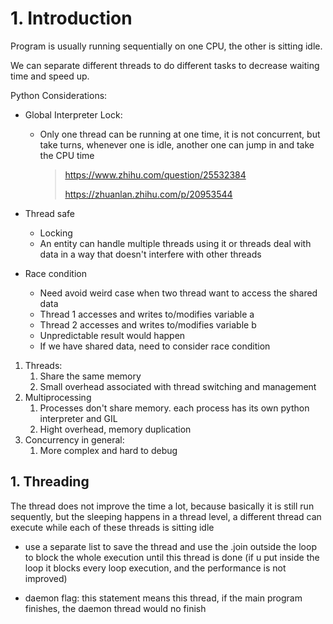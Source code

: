 # 1. Introduction

Program is usually running sequentially on one CPU, the other is sitting idle.

 We can separate different threads to do different tasks to decrease waiting time and speed up.





Python Considerations:

- Global Interpreter Lock:

  - Only one thread can be running at one time, it is not concurrent, but take turns, whenever one is idle, another one can jump in and take the CPU time

    > https://www.zhihu.com/question/25532384
    >
    > https://zhuanlan.zhihu.com/p/20953544

- Thread safe

  - Locking
  - An entity can handle multiple threads using it or threads deal with data in a way that doesn't interfere with other threads

- Race condition

  - Need avoid weird case when two thread want to access the shared data
  - Thread 1 accesses and writes to/modifies variable a
  - Thread 2 accesses and writes to/modifies variable b
  - Unpredictable result would happen
  - If we have shared data, need to consider race condition



1. Threads:
   1. Share the same memory
   2. Small overhead associated with thread switching and management
2. Multiprocessing
   1. Processes don't share memory. each process has its own python interpreter and GIL
   2. Hight overhead, memory duplication
3. Concurrency in general:
   1. More complex and hard to debug



## 1. Threading

The thread does not improve the time a lot, because basically it is still run sequently, but the sleeping happens in a thread level, a different thread can execute while each of these threads is sitting idle



- use a separate list to save the thread and use the .join outside the loop to block the whole execution until this thread is done (if u put inside the loop it blocks every loop execution, and the performance is not improved) 

- daemon flag: this statement means this thread, if the main program finishes, the daemon thread would no  finish
